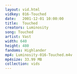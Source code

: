 ```yaml
---
layout: vid.html
vidkey: 016-Touched
date:   2001-12-01 10:00:00
title:  Touched
creators: Luminosity
song: Touched
artist: Vast
width: 640
height: 480
fandoms: Highlander
mp4: Luminosity-016-Touched.m4v
mp4size: 33.99 MB
collection: vids
---
```


  <div>
  
  </div>
  